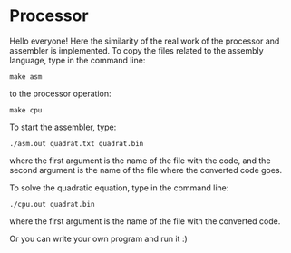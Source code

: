 # Processor
Hello everyone! Here the similarity of the real work of the processor and assembler is implemented. To copy the files related to the assembly language, type in the command line:
```
make asm
```
to the processor operation:
```
make cpu
```
To start the assembler, type:
```
./asm.out quadrat.txt quadrat.bin
```
where the first argument is the name of the file with the code, and the second argument is the name of the file where the converted code goes.

To solve the quadratic equation, type in the command 
line:
```
./cpu.out quadrat.bin
```
where the first argument is the name of the file with the converted code.

Or you can write your own program and run it :)
